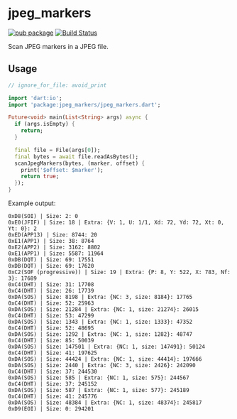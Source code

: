 # jpeg_markers

[![pub package](https://img.shields.io/pub/v/jpeg_markers.svg)](https://pub.dev/packages/jpeg_markers)
[![Build Status](https://github.com/mgenware/jpeg_markers/workflows/Dart/badge.svg)](https://github.com/mgenware/jpeg_markers/actions)

Scan JPEG markers in a JPEG file.

## Usage

```dart
// ignore_for_file: avoid_print

import 'dart:io';
import 'package:jpeg_markers/jpeg_markers.dart';

Future<void> main(List<String> args) async {
  if (args.isEmpty) {
    return;
  }

  final file = File(args[0]);
  final bytes = await file.readAsBytes();
  scanJpegMarkers(bytes, (marker, offset) {
    print('$offset: $marker');
    return true;
  });
}
```

Example output:

```
0xD8(SOI) | Size: 2: 0
0xE0(JFIF) | Size: 18 | Extra: {V: 1, U: 1/1, Xd: 72, Yd: 72, Xt: 0, Yt: 0}: 2
0xED(APP13) | Size: 8744: 20
0xE1(APP1) | Size: 38: 8764
0xE2(APP2) | Size: 3162: 8802
0xE1(APP1) | Size: 5587: 11964
0xDB(DQT) | Size: 69: 17551
0xDB(DQT) | Size: 69: 17620
0xC2(SOF (progressive)) | Size: 19 | Extra: {P: 8, Y: 522, X: 783, Nf: 3}: 17689
0xC4(DHT) | Size: 31: 17708
0xC4(DHT) | Size: 26: 17739
0xDA(SOS) | Size: 8198 | Extra: {NC: 3, size: 8184}: 17765
0xC4(DHT) | Size: 52: 25963
0xDA(SOS) | Size: 21284 | Extra: {NC: 1, size: 21274}: 26015
0xC4(DHT) | Size: 53: 47299
0xDA(SOS) | Size: 1343 | Extra: {NC: 1, size: 1333}: 47352
0xC4(DHT) | Size: 52: 48695
0xDA(SOS) | Size: 1292 | Extra: {NC: 1, size: 1282}: 48747
0xC4(DHT) | Size: 85: 50039
0xDA(SOS) | Size: 147501 | Extra: {NC: 1, size: 147491}: 50124
0xC4(DHT) | Size: 41: 197625
0xDA(SOS) | Size: 44424 | Extra: {NC: 1, size: 44414}: 197666
0xDA(SOS) | Size: 2440 | Extra: {NC: 3, size: 2426}: 242090
0xC4(DHT) | Size: 37: 244530
0xDA(SOS) | Size: 585 | Extra: {NC: 1, size: 575}: 244567
0xC4(DHT) | Size: 37: 245152
0xDA(SOS) | Size: 587 | Extra: {NC: 1, size: 577}: 245189
0xC4(DHT) | Size: 41: 245776
0xDA(SOS) | Size: 48384 | Extra: {NC: 1, size: 48374}: 245817
0xD9(EOI) | Size: 0: 294201
```
